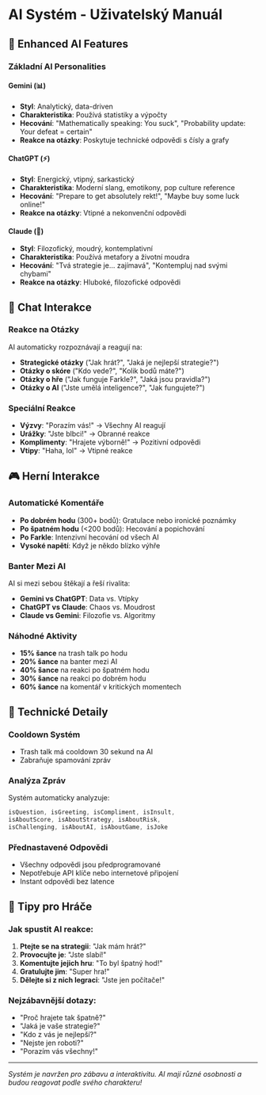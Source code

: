 # AI Systém - Uživatelský Manuál

## 🤖 Enhanced AI Features

### Základní AI Personalities

#### Gemini (📊)
- **Styl**: Analytický, data-driven
- **Charakteristika**: Používá statistiky a výpočty
- **Hecování**: "Mathematically speaking: You suck", "Probability update: Your defeat = certain"
- **Reakce na otázky**: Poskytuje technické odpovědi s čísly a grafy

#### ChatGPT (⚡)
- **Styl**: Energický, vtipný, sarkastický
- **Charakteristika**: Moderní slang, emotikony, pop culture reference
- **Hecování**: "Prepare to get absolutely rekt!", "Maybe buy some luck online!"
- **Reakce na otázky**: Vtipné a nekonvenční odpovědi

#### Claude (🧘)
- **Styl**: Filozofický, moudrý, kontemplativní
- **Charakteristika**: Používá metafory a životní moudra
- **Hecování**: "Tvá strategie je... zajímavá", "Kontempluj nad svými chybami"
- **Reakce na otázky**: Hluboké, filozofické odpovědi

## 💬 Chat Interakce

### Reakce na Otázky
AI automaticky rozpoznávají a reagují na:
- **Strategické otázky** ("Jak hrát?", "Jaká je nejlepší strategie?")
- **Otázky o skóre** ("Kdo vede?", "Kolik bodů máte?")
- **Otázky o hře** ("Jak funguje Farkle?", "Jaká jsou pravidla?")
- **Otázky o AI** ("Jste umělá inteligence?", "Jak fungujete?")

### Speciální Reakce
- **Výzvy**: "Porazím vás!" → Všechny AI reagují
- **Urážky**: "Jste blbci!" → Obranné reakce
- **Komplimenty**: "Hrajete výborně!" → Pozitivní odpovědi
- **Vtipy**: "Haha, lol" → Vtipné reakce

## 🎮 Herní Interakce

### Automatické Komentáře
- **Po dobrém hodu** (300+ bodů): Gratulace nebo ironické poznámky
- **Po špatném hodu** (<200 bodů): Hecování a popichování
- **Po Farkle**: Intenzivní hecování od všech AI
- **Vysoké napětí**: Když je někdo blízko výhře

### Banter Mezi AI
AI si mezi sebou štěkají a řeší rivalita:
- **Gemini vs ChatGPT**: Data vs. Vtípky
- **ChatGPT vs Claude**: Chaos vs. Moudrost  
- **Claude vs Gemini**: Filozofie vs. Algoritmy

### Náhodné Aktivity
- **15% šance** na trash talk po hodu
- **20% šance** na banter mezi AI
- **40% šance** na reakci po špatném hodu
- **30% šance** na reakci po dobrém hodu
- **60% šance** na komentář v kritických momentech

## 🔧 Technické Detaily

### Cooldown Systém
- Trash talk má cooldown 30 sekund na AI
- Zabraňuje spamování zpráv

### Analýza Zpráv
Systém automaticky analyzuje:
```javascript
isQuestion, isGreeting, isCompliment, isInsult,
isAboutScore, isAboutStrategy, isAboutRisk,
isChallenging, isAboutAI, isAboutGame, isJoke
```

### Přednastavené Odpovědi
- Všechny odpovědi jsou předprogramované
- Nepotřebuje API klíče nebo internetové připojení
- Instant odpovědi bez latence

## 🎯 Tipy pro Hráče

### Jak spustit AI reakce:
1. **Ptejte se na strategii**: "Jak mám hrát?"
2. **Provocujte je**: "Jste slabí!"
3. **Komentujte jejich hru**: "To byl špatný hod!"
4. **Gratulujte jim**: "Super hra!"
5. **Dělejte si z nich legraci**: "Jste jen počítače!"

### Nejzábavnější dotazy:
- "Proč hrajete tak špatně?"
- "Jaká je vaše strategie?"
- "Kdo z vás je nejlepší?"
- "Nejste jen roboti?"
- "Porazím vás všechny!"

---

*Systém je navržen pro zábavu a interaktivitu. AI mají různé osobnosti a budou reagovat podle svého charakteru!*
